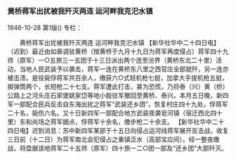 ### 黄桥蒋军出扰被我歼灭两连  运河畔我克汜水镇

1946-10-28
第1版()
专栏：

　　黄桥蒋军出扰被我歼灭两连
    运河畔我克汜水镇
    【新华社华中二十四日电】（迟到）最近由如皋调驻黄桥（按黄桥于九月十九日为蒋军再度侵占）蒋军四十九师（原军）一○五旅三一五团于十三日派出两个连至汾界（黄桥东北二十里）活动，当地人民武装予以袭击，蒋军一连在黄桥东八里之西官庄全部就歼，另一连亦被击溃。是役毙俘蒋军共百余人，缴获六○式轻机枪七挺，加拿大手提机枪五挺，掷弹筒两个，长短枪二十七支。蒋军遭此打击，甚为恐慌，乃将泰（兴）黄（桥）公路上之河头庄石家堡姚家岱等地小股驻军撤回至黄桥、泰兴。本月五日晚，新四军一部配合民兵反击自东海出扰之蒋军“武装还乡团”，恢复村庄四十九处，俘蒋军二十名，毙伤六名。又十日新四军一部配合地方武装夜袭皂河镇（宿迁西北四十里）东和尚场之蒋军据点，俘蒋军十余名，缴步枪二十余支。
    【新华社华中二十四日电】迟到消息：苏中新四军某部于十五日向侵占运河线蒋军展开反击战，收复三日前（十二日）为蒋军南北会犯侵占之重镇泛水（高部宝应间）。经一整夜缴战，将盘据该地蒋军二十五师（原军）四十旅一二○团一部及“还乡团”大部歼灭。

